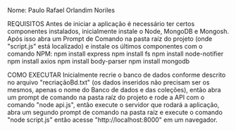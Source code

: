 Nome: Paulo Rafael Orlandim Noriles

REQUISITOS
Antes de iniciar a aplicação é necessário ter certos componentes instalados, inicialmente instale o Node, MongoDB e Mongosh. Após isso abra um Prompt de Comando na pasta raíz do projeto (onde "script.js" está localizado) e instale os últimos componentes com o comando NPM:
npm install express
npm install fs
npm install node-notifier
npm install axios
npm install body-parser
npm install mongodb

COMO EXECUTAR
Inicialmente recrie o banco de dados conforme descrito no arquivo "recriaçãoBd.txt" (os dados inseridos não precisam ser os mesmos, apenas o nome do Banco de dados e das coleções), então abra um prompt de comando na pasta raíz do projeto e rode a API com o comando "node api.js", então execute o servidor que rodará a aplicação, abra um segundo prompt de comando na pasta raíz e execute o comando "node script.js" então acesse "http://localhost:8000" em um navegador.
